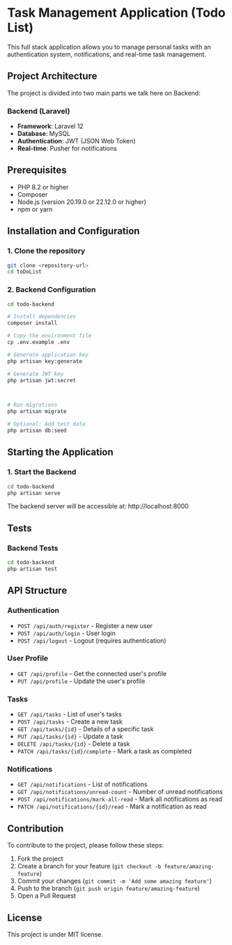 # Task Management Application (Todo List)

This full stack application allows you to manage personal tasks with an authentication system, notifications, and real-time task management.

## Project Architecture

The project is divided into two main parts we talk here on Backend:

### Backend (Laravel)

- **Framework**: Laravel 12
- **Database**: MySQL
- **Authentication**: JWT (JSON Web Token)
- **Real-time**: Pusher for notifications



## Prerequisites

- PHP 8.2 or higher
- Composer
- Node.js (version 20.19.0 or 22.12.0 or higher)
- npm or yarn

## Installation and Configuration

### 1. Clone the repository

```bash
git clone <repository-url>
cd toDoList
```

### 2. Backend Configuration

```bash
cd todo-backend

# Install dependencies
composer install

# Copy the environment file
cp .env.example .env

# Generate application key
php artisan key:generate

# Generate JWT key
php artisan jwt:secret



# Run migrations
php artisan migrate

# Optional: Add test data
php artisan db:seed
```



## Starting the Application

### 1. Start the Backend

```bash
cd todo-backend
php artisan serve
```

The backend server will be accessible at: http://localhost:8000


## Tests

### Backend Tests

```bash
cd todo-backend
php artisan test
```

## API Structure

### Authentication

- `POST /api/auth/register` - Register a new user
- `POST /api/auth/login` - User login
- `POST /api/logout` - Logout (requires authentication)

### User Profile

- `GET /api/profile` - Get the connected user's profile
- `PUT /api/profile` - Update the user's profile

### Tasks

- `GET /api/tasks` - List of user's tasks
- `POST /api/tasks` - Create a new task
- `GET /api/tasks/{id}` - Details of a specific task
- `PUT /api/tasks/{id}` - Update a task
- `DELETE /api/tasks/{id}` - Delete a task
- `PATCH /api/tasks/{id}/complete` - Mark a task as completed

### Notifications

- `GET /api/notifications` - List of notifications
- `GET /api/notifications/unread-count` - Number of unread notifications
- `POST /api/notifications/mark-all-read` - Mark all notifications as read
- `PATCH /api/notifications/{id}/read` - Mark a notification as read

## Contribution

To contribute to the project, please follow these steps:

1. Fork the project
2. Create a branch for your feature (`git checkout -b feature/amazing-feature`)
3. Commit your changes (`git commit -m 'Add some amazing feature'`)
4. Push to the branch (`git push origin feature/amazing-feature`)
5. Open a Pull Request

## License

This project is under MIT license.

